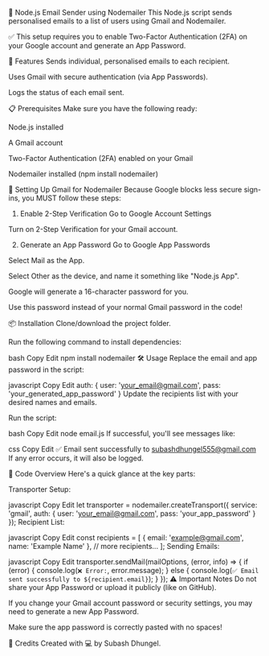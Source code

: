 📧 Node.js Email Sender using Nodemailer
This Node.js script sends personalised emails to a list of users using Gmail and Nodemailer.

✅ This setup requires you to enable Two-Factor Authentication (2FA) on your Google account and generate an App Password.

🚀 Features
Sends individual, personalised emails to each recipient.

Uses Gmail with secure authentication (via App Passwords).

Logs the status of each email sent.

📋 Prerequisites
Make sure you have the following ready:

Node.js installed

A Gmail account

Two-Factor Authentication (2FA) enabled on your Gmail

Nodemailer installed (npm install nodemailer)

🔐 Setting Up Gmail for Nodemailer
Because Google blocks less secure sign-ins, you MUST follow these steps:

1. Enable 2-Step Verification
Go to Google Account Settings

Turn on 2-Step Verification for your Gmail account.

2. Generate an App Password
Go to Google App Passwords

Select Mail as the App.

Select Other as the device, and name it something like "Node.js App".

Google will generate a 16-character password for you.

Use this password instead of your normal Gmail password in the code!

📦 Installation
Clone/download the project folder.

Run the following command to install dependencies:

bash
Copy
Edit
npm install nodemailer
🛠️ Usage
Replace the email and app password in the script:

javascript
Copy
Edit
auth: {
    user: 'your_email@gmail.com',
    pass: 'your_generated_app_password'
}
Update the recipients list with your desired names and emails.

Run the script:

bash
Copy
Edit
node email.js
If successful, you'll see messages like:

css
Copy
Edit
✅ Email sent successfully to subashdhungel555@gmail.com
If any error occurs, it will also be logged.

📜 Code Overview
Here's a quick glance at the key parts:

Transporter Setup:

javascript
Copy
Edit
let transporter = nodemailer.createTransport({
    service: 'gmail',
    auth: {
        user: 'your_email@gmail.com',
        pass: 'your_app_password'
    }
});
Recipient List:

javascript
Copy
Edit
const recipients = [
    { email: 'example@gmail.com', name: 'Example Name' },
    // more recipients...
];
Sending Emails:

javascript
Copy
Edit
transporter.sendMail(mailOptions, (error, info) => {
    if (error) {
        console.log(`❌ Error:`, error.message);
    } else {
        console.log(`✅ Email sent successfully to ${recipient.email}`);
    }
});
⚠️ Important Notes
Do not share your App Password or upload it publicly (like on GitHub).

If you change your Gmail account password or security settings, you may need to generate a new App Password.

Make sure the app password is correctly pasted with no spaces!

🧠 Credits
Created with 💻 by Subash Dhungel.
